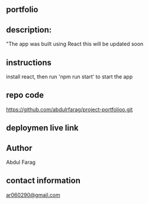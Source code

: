 ## portfolio


## description: 
"The app was built using React
this will be updated soon 

## instructions 
install react, then run 'npm run start' to start the app

## repo code 
https://github.com/abdulrfarag/project-portfolioo.git
## deploymen live link


## Author
Abdul Farag

## contact information
ar060290@gmail.com

